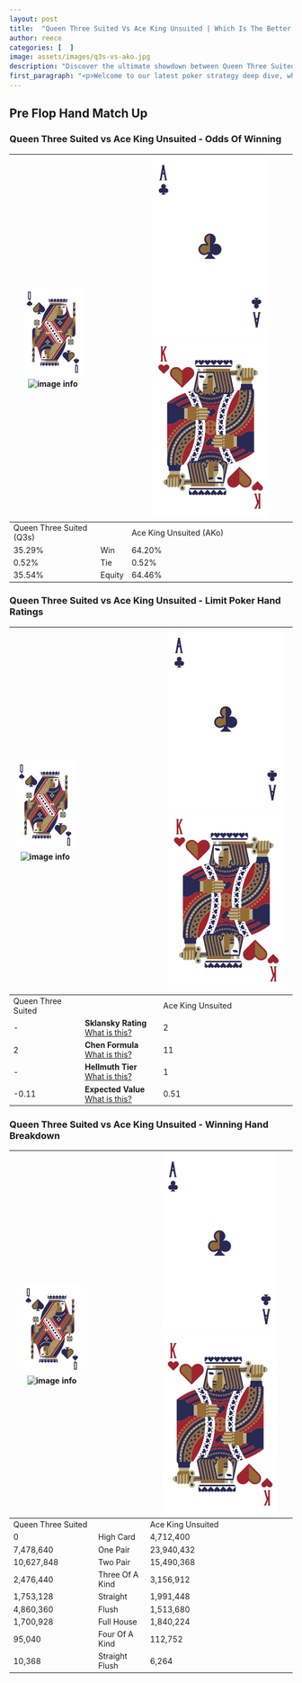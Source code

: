 ```yaml
---
layout: post
title:  "Queen Three Suited Vs Ace King Unsuited | Which Is The Better Hand In Poker? A Complete Guide"
author: reece
categories: [  ]
image: assets/images/q3s-vs-ako.jpg
description: "Discover the ultimate showdown between Queen Three Suited and Ace King Unsuited in poker! Uncover the odds, strategies, and scenarios where one hand triumphs over the other. Get ready to up your poker game with this thrilling analysis."
first_paragraph: "<p>Welcome to our latest poker strategy deep dive, where we're pitting two distinct hands against each other in a high-stakes showdown: Queen Three Suited vs Ace King Unsuited.</p><p>In the dynamic world of poker, every decision counts, and knowing which hand holds the upper hand is key to your success at the table.</p><p>In this article, we'll dissect these two hands, explore the scenarios where one dominates the other, and equip you with the knowledge to make strategic choices that can tip the odds in your favor.</p><p>Get ready to unravel the intriguing dynamics of these poker hands and elevate your game to new heights.</p>"
---
```




[comment]: # (sp0)

## Pre Flop Hand Match Up

<div class="table hand-ratings" markdown="1"> 



### Queen Three Suited vs Ace King Unsuited - Odds Of Winning


    
| ![image info](assets/images/hand1/Q.png) ![image info](assets/images/hand1/3s.png) |  | ![image info](assets/images/hand2/A.png) ![image info](assets/images/hand2/Ko.png) |
| -------- | -------- | -------- |
| Queen Three Suited (Q3s) |  | Ace King Unsuited (AKo) |
| 35.29% | Win | 64.20% |
| 0.52% | Tie | 0.52% |
| 35.54% | Equity | 64.46% |




[comment]: # (sp1)



### Queen Three Suited vs Ace King Unsuited - Limit Poker Hand Ratings


    
| ![image info](assets/images/hand1/Q.png) ![image info](assets/images/hand1/3s.png) |  | ![image info](assets/images/hand2/A.png) ![image info](assets/images/hand2/Ko.png) |
| -------- | -------- | -------- |
| Queen Three Suited |  | Ace King Unsuited |
| - | **Sklansky Rating** [What is this?](/sklansky-rating-explained) | 2 |
| 2 | **Chen Formula** [What is this?](/chen-formula-explained) | 11 |
| - | **Hellmuth Tier** [What is this?](/Hellmuth-tier-explained) | 1 |
| -0.11 | **Expected Value** [What is this?](/expected-value-explained) | 0.51 |




[comment]: # (sp2)



### Queen Three Suited vs Ace King Unsuited - Winning Hand Breakdown


    
| ![image info](assets/images/hand1/Q.png) ![image info](assets/images/hand1/3s.png) |  | ![image info](assets/images/hand2/A.png) ![image info](assets/images/hand2/Ko.png) |
| -------- | -------- | -------- |
| Queen Three Suited |  | Ace King Unsuited |
| 0 | High Card | 4,712,400 |
| 7,478,640 | One Pair | 23,940,432 |
| 10,627,848 | Two Pair | 15,490,368 |
| 2,476,440 | Three Of A Kind | 3,156,912 |
| 1,753,128 | Straight | 1,991,448 |
| 4,860,360 | Flush | 1,513,680 |
| 1,700,928 | Full House | 1,840,224 |
| 95,040 | Four Of A Kind | 112,752 |
| 10,368 | Straight Flush | 6,264 |




[comment]: # (sp3)



</div>

[comment]: # (sp4)



[comment]: # (sp5)

